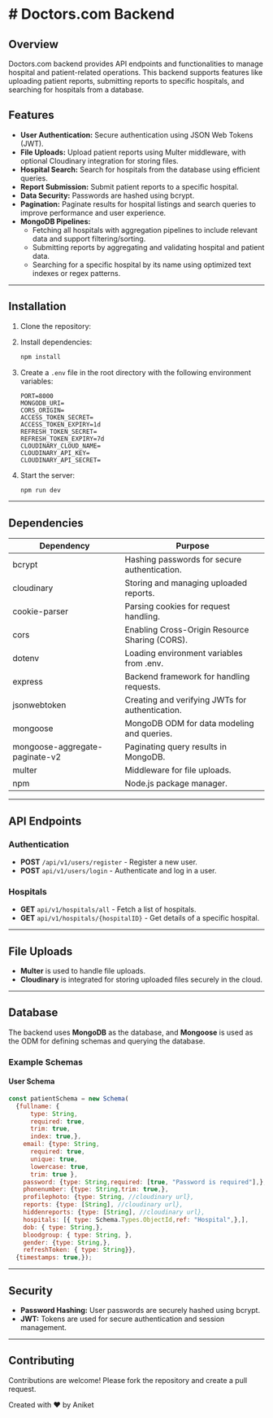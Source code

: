 <h1> # Doctors.com Backend </h1>

## Overview
Doctors.com backend provides API endpoints and functionalities to manage hospital and patient-related operations. This backend supports features like uploading patient reports, submitting reports to specific hospitals, and searching for hospitals from a database.

## Features
- **User Authentication:** Secure authentication using JSON Web Tokens (JWT).
- **File Uploads:** Upload patient reports using Multer middleware, with optional Cloudinary integration for storing files.
- **Hospital Search:** Search for hospitals from the database using efficient queries.
- **Report Submission:** Submit patient reports to a specific hospital.
- **Data Security:** Passwords are hashed using bcrypt.
- **Pagination:** Paginate results for hospital listings and search queries to improve performance and user experience.
- **MongoDB Pipelines:**
  - Fetching all hospitals with aggregation pipelines to include relevant data and support filtering/sorting.
  - Submitting reports by aggregating and validating hospital and patient data.
  - Searching for a specific hospital by its name using optimized text indexes or regex patterns.

---

## Installation

1. Clone the repository:

2. Install dependencies:
   ```bash
   npm install
   ```

3. Create a `.env` file in the root directory with the following environment variables:
   ```env
   PORT=8000
   MONGODB_URI=
   CORS_ORIGIN=
   ACCESS_TOKEN_SECRET=
   ACCESS_TOKEN_EXPIRY=1d
   REFRESH_TOKEN_SECRET=
   REFRESH_TOKEN_EXPIRY=7d
   CLOUDINARY_CLOUD_NAME=
   CLOUDINARY_API_KEY=
   CLOUDINARY_API_SECRET=
   ```

4. Start the server:
   ```bash
   npm run dev
   ```

---

## Dependencies

<table class="table-auto border-collapse border border-gray-300 w-full">
  <thead>
    <tr>
      <th class="border border-gray-300 px-4 py-2 text-left">Dependency</th>
      <th class="border border-gray-300 px-4 py-2 text-left">Purpose</th>
    </tr>
  </thead>
  <tbody>
    <tr>
      <td class="border border-gray-300 px-4 py-2">bcrypt</td>
      <td class="border border-gray-300 px-4 py-2">Hashing passwords for secure authentication.</td>
    </tr>
    <tr>
      <td class="border border-gray-300 px-4 py-2">cloudinary</td>
      <td class="border border-gray-300 px-4 py-2">Storing and managing uploaded reports.</td>
    </tr>
    <tr>
      <td class="border border-gray-300 px-4 py-2">cookie-parser</td>
      <td class="border border-gray-300 px-4 py-2">Parsing cookies for request handling.</td>
    </tr>
    <tr>
      <td class="border border-gray-300 px-4 py-2">cors</td>
      <td class="border border-gray-300 px-4 py-2">Enabling Cross-Origin Resource Sharing (CORS).</td>
    </tr>
    <tr>
      <td class="border border-gray-300 px-4 py-2">dotenv</td>
      <td class="border border-gray-300 px-4 py-2">Loading environment variables from .env.</td>
    </tr>
    <tr>
      <td class="border border-gray-300 px-4 py-2">express</td>
      <td class="border border-gray-300 px-4 py-2">Backend framework for handling requests.</td>
    </tr>
    <tr>
      <td class="border border-gray-300 px-4 py-2">jsonwebtoken</td>
      <td class="border border-gray-300 px-4 py-2">Creating and verifying JWTs for authentication.</td>
    </tr>
    <tr>
      <td class="border border-gray-300 px-4 py-2">mongoose</td>
      <td class="border border-gray-300 px-4 py-2">MongoDB ODM for data modeling and queries.</td>
    </tr>
    <tr>
      <td class="border border-gray-300 px-4 py-2">mongoose-aggregate-paginate-v2</td>
      <td class="border border-gray-300 px-4 py-2">Paginating query results in MongoDB.</td>
    </tr>
    <tr>
      <td class="border border-gray-300 px-4 py-2">multer</td>
      <td class="border border-gray-300 px-4 py-2">Middleware for file uploads.</td>
    </tr>
    <tr>
      <td class="border border-gray-300 px-4 py-2">npm</td>
      <td class="border border-gray-300 px-4 py-2">Node.js package manager.</td>
    </tr>
  </tbody>
</table>


---

## API Endpoints

### Authentication
- **POST** `/api/v1/users/register` - Register a new user.
- **POST** `api/v1/users/login` - Authenticate and log in a user.

### Hospitals
- **GET** `api/v1/hospitals/all` - Fetch a list of hospitals.
- **GET** `api/v1/hospitals/{hospitalID}` - Get details of a specific hospital.
---

## File Uploads
- **Multer** is used to handle file uploads.
- **Cloudinary** is integrated for storing uploaded files securely in the cloud.

---

## Database
The backend uses **MongoDB** as the database, and **Mongoose** is used as the ODM for defining schemas and querying the database.

### Example Schemas
#### User Schema
```javascript
const patientSchema = new Schema(
  {fullname: {
      type: String,
      required: true,
      trim: true,
      index: true,},
    email: {type: String,
      required: true,
      unique: true,
      lowercase: true,
      trim: true },
    password: {type: String,required: [true, "Password is required"],},
    phonenumber: {type: String,trim: true,},
    profilephoto: {type: String, //cloudinary url},
    reports: {type: [String], //cloudinary url},
    hiddenreports: {type: [String], //cloudinary url},
    hospitals: [{ type: Schema.Types.ObjectId,ref: "Hospital",},],
    dob: { type: String,},
    bloodgroup: { type: String, },
    gender: {type: String,},
    refreshToken: { type: String}},
  {timestamps: true,});
```



---

## Security
- **Password Hashing:** User passwords are securely hashed using bcrypt.
- **JWT:** Tokens are used for secure authentication and session management.

---


## Contributing
Contributions are welcome! Please fork the repository and create a pull request.

Created with ❤️ by Aniket

